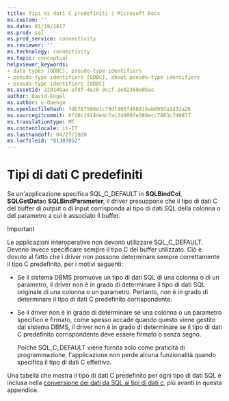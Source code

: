 ```yaml
---
title: Tipi di dati C predefiniti | Microsoft Docs
ms.custom: ''
ms.date: 01/19/2017
ms.prod: sql
ms.prod_service: connectivity
ms.reviewer: ''
ms.technology: connectivity
ms.topic: conceptual
helpviewer_keywords:
- data types [ODBC], pseudo-type identifiers
- pseudo-type identifiers [ODBC], about pseudo-type identifiers
- pseudo-type identifiers [ODBC]
ms.assetid: 229140ae-af8f-4ec8-9ccf-1e92360e0bac
author: David-Engel
ms.author: v-daenge
ms.openlocfilehash: fdb787580e1c79df805f468416ab8993a1d32a26
ms.sourcegitcommit: 6fd8c1914de4c7ac24900fe388ecc7883c740077
ms.translationtype: MT
ms.contentlocale: it-IT
ms.lasthandoff: 04/27/2020
ms.locfileid: "81307052"
---
```

# <a name="default-c-data-types"></a>Tipi di dati C predefiniti
Se un'applicazione specifica SQL_C_DEFAULT in **SQLBindCol**, **SQLGetData**o **SQLBindParameter**, il driver presuppone che il tipo di dati C del buffer di output o di input corrisponda al tipo di dati SQL della colonna o del parametro a cui è associato il buffer.  
  
> [!IMPORTANT]  
>  Le applicazioni interoperative non devono utilizzare SQL_C_DEFAULT. Devono invece specificare sempre il tipo C del buffer utilizzato. Ciò è dovuto al fatto che i driver non possono determinare sempre correttamente il tipo C predefinito, per i motivi seguenti:  
  
-   Se il sistema DBMS promuove un tipo di dati SQL di una colonna o di un parametro, il driver non è in grado di determinare il tipo di dati SQL originale di una colonna o un parametro. Pertanto, non è in grado di determinare il tipo di dati C predefinito corrispondente.  
  
-   Se il driver non è in grado di determinare se una colonna o un parametro specifico è firmato, come spesso accade quando questo viene gestito dal sistema DBMS, il driver non è in grado di determinare se il tipo di dati C predefinito corrispondente deve essere firmato o senza segno.  
  
     Poiché SQL_C_DEFAULT viene fornita solo come praticità di programmazione, l'applicazione non perde alcuna funzionalità quando specifica il tipo di dati C effettivo.  
  
 Una tabella che mostra il tipo di dati C predefinito per ogni tipo di dati SQL è inclusa nella [conversione dei dati da SQL ai tipi di dati c](../../../odbc/reference/appendixes/converting-data-from-sql-to-c-data-types.md), più avanti in questa appendice.
